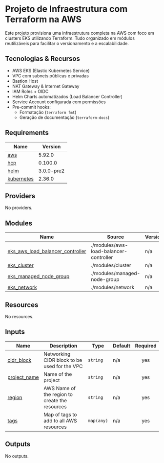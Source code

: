 <!-- BEGIN_TF_DOCS -->

#  Projeto de Infraestrutura com Terraform na AWS

Este projeto provisiona uma infraestrutura completa na AWS com foco em clusters EKS utilizando Terraform. Tudo organizado em módulos reutilizáveis para facilitar o versionamento e a escalabilidade.

## Tecnologias & Recursos

- AWS EKS (Elastic Kubernetes Service)
- VPC com subnets públicas e privadas
- Bastion Host
- NAT Gateway & Internet Gateway
- IAM Roles + OIDC
- Helm Charts automatizados (Load Balancer Controller)
- Service Account configurada com permissões
- Pre-commit hooks:
    - Formatação (`terraform fmt`)
    - Geração de documentação (`terraform-docs`)


## Requirements

| Name | Version |
|------|---------|
| <a name="requirement_aws"></a> [aws](#requirement\_aws) | 5.92.0 |
| <a name="requirement_hcp"></a> [hcp](#requirement\_hcp) | 0.100.0 |
| <a name="requirement_helm"></a> [helm](#requirement\_helm) | 3.0.0-pre2 |
| <a name="requirement_kubernetes"></a> [kubernetes](#requirement\_kubernetes) | 2.36.0 |

## Providers

No providers.

## Modules

| Name | Source | Version |
|------|--------|---------|
| <a name="module_eks_aws_load_balancer_controller"></a> [eks\_aws\_load\_balancer\_controller](#module\_eks\_aws\_load\_balancer\_controller) | ./modules/aws-load-balancer-controller | n/a |
| <a name="module_eks_cluster"></a> [eks\_cluster](#module\_eks\_cluster) | ./modules/cluster | n/a |
| <a name="module_eks_managed_node_group"></a> [eks\_managed\_node\_group](#module\_eks\_managed\_node\_group) | ./modules/managed-node-group | n/a |
| <a name="module_eks_network"></a> [eks\_network](#module\_eks\_network) | ./modules/network | n/a |

## Resources

No resources.

## Inputs

| Name | Description | Type | Default | Required |
|------|-------------|------|---------|:--------:|
| <a name="input_cidr_block"></a> [cidr\_block](#input\_cidr\_block) | Networking CIDR block to be used for the VPC | `string` | n/a | yes |
| <a name="input_project_name"></a> [project\_name](#input\_project\_name) | Name of the project | `string` | n/a | yes |
| <a name="input_region"></a> [region](#input\_region) | AWS Name of the region to create the resources | `string` | n/a | yes |
| <a name="input_tags"></a> [tags](#input\_tags) | Map of tags to add to all AWS resources | `map(any)` | n/a | yes |

## Outputs

No outputs.
<!-- END_TF_DOCS -->